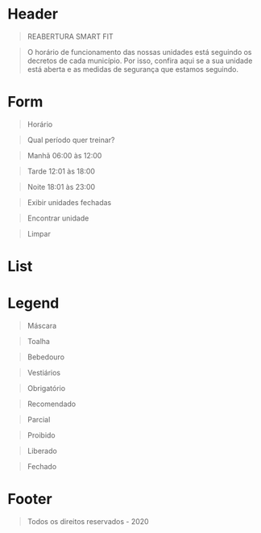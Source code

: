 # Header

> REABERTURA SMART FIT

> O horário de funcionamento das nossas unidades está seguindo os decretos de cada município. Por isso, confira aqui se a sua unidade está aberta e as medidas de segurança que estamos seguindo.

# Form

> Horário

> Qual período quer treinar?

> Manhã 06:00 às 12:00

> Tarde 12:01 às 18:00

> Noite 18:01 às 23:00

> Exibir unidades fechadas

> Encontrar unidade

> Limpar

# List

# Legend

> Máscara

> Toalha

> Bebedouro

> Vestiários

> Obrigatório

> Recomendado

> Parcial

> Proibido

> Liberado

> Fechado

# Footer

> Todos os direitos reservados - 2020
